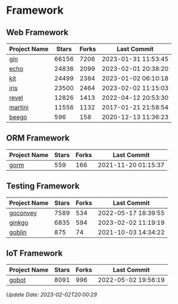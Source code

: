 # Framework

## Web Framework
| Project Name | Stars | Forks | Last Commit |
| ------------ | ----- | ----- | ----------- |
| [gin](https://github.com/gin-gonic/gin) | 66156 | 7206 | 2023-01-31 11:53:45 |
| [echo](https://github.com/labstack/echo) | 24836 | 2099 | 2023-02-01 20:38:20 |
| [kit](https://github.com/go-kit/kit) | 24499 | 2384 | 2023-01-02 06:10:18 |
| [iris](https://github.com/kataras/iris) | 23500 | 2464 | 2023-02-02 11:15:03 |
| [revel](https://github.com/revel/revel) | 12826 | 1413 | 2022-04-12 20:53:30 |
| [martini](https://github.com/go-martini/martini) | 11556 | 1132 | 2017-01-21 21:58:54 |
| [beego](https://github.com/astaxie/beego) | 596 | 158 | 2020-12-13 11:36:23 |

## ORM Framework
| Project Name | Stars | Forks | Last Commit |
| ------------ | ----- | ----- | ----------- |
| [gorm](https://github.com/jinzhu/gorm) | 559 | 166 | 2021-11-20 01:15:37 |

## Testing Framework
| Project Name | Stars | Forks | Last Commit |
| ------------ | ----- | ----- | ----------- |
| [goconvey](https://github.com/smartystreets/goconvey) | 7589 | 534 | 2022-05-17 18:39:55 |
| [ginkgo](https://github.com/onsi/ginkgo) | 6835 | 594 | 2023-02-02 11:19:19 |
| [goblin](https://github.com/franela/goblin) | 875 | 74 | 2021-10-03 14:34:22 |

## IoT Framework
| Project Name | Stars | Forks | Last Commit |
| ------------ | ----- | ----- | ----------- |
| [gobot](https://github.com/hybridgroup/gobot) | 8091 | 996 | 2022-05-02 19:56:19 |

*Update Date: 2023-02-02T20:00:29*